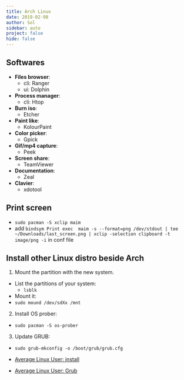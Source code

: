 ```yaml
---
title: Arch Linux
date: 2019-02-98
author: Sol
sidebar: auto
project: false
hide: false
---
```


## Softwares

* **Files browser**:
  * cli: Ranger
  * ui: Dolphin
* **Process manager**:
  * cli: Htop
* **Burn iso**:
  * Etcher
* **Paint like**:
  * KolourPaint
* **Color picker**:
  * Gpick
* **Gif/mp4 capture**:
  * Peek
* **Screen share**:
  * TeamViewer
* **Documentation**:
  * Zeal
* **Clavier**:
  * xdotool

## Print screen

* `sudo pacman -S xclip maim `
* add `bindsym Print exec  maim -s --format=png /dev/stdout | tee ~/Downloads/last_screen.png | xclip -selection clipboard -t image/png -i` in conf file


## Install other Linux distro beside Arch

1. Mount the partition with the new system.
  * List the partitions of your system:
    * `lsblk`
  * Mount it:
  * `sudo mound /dev/sdXx /mnt`
2. Install OS prober:
  * `sudo pacman -S os-prober`
3. Update GRUB:
  * `sudo grub-mkconfig -o /boot/grub/grub.cfg`

* [Average Linux User: install](https://www.youtube.com/watch?v=lOg_u5R0si4)
* [Average Linux User: Grub](https://www.youtube.com/watch?v=KU6QC8UDyoI)


